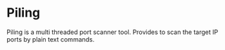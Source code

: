 # Piling
Piling is a multi threaded port scanner tool. Provides to scan the target IP ports by plain text commands.
